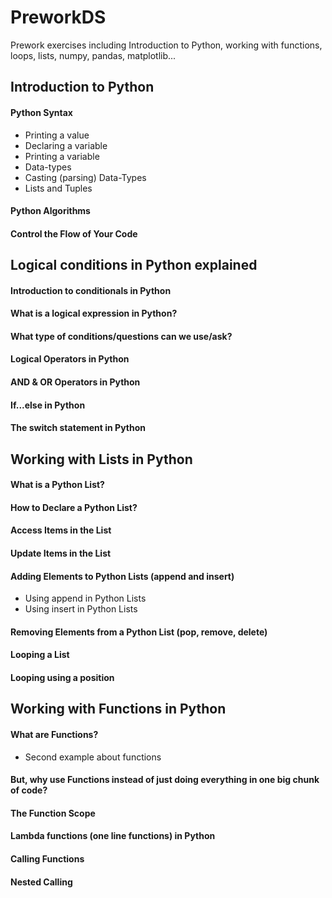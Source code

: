 # PreworkDS
Prework exercises including Introduction to Python, working with functions, loops, lists, numpy, pandas, matplotlib...
## Introduction to Python
#### Python Syntax
- Printing a value
- Declaring a variable
- Printing a variable
- Data-types
- Casting (parsing) Data-Types
- Lists and Tuples
#### Python Algorithms
#### Control the Flow of Your Code

## Logical conditions in Python explained
#### Introduction to conditionals in Python
#### What is a logical expression in Python?
#### What type of conditions/questions can we use/ask?
#### Logical Operators in Python
#### AND & OR Operators in Python
#### If...else in Python
#### The switch statement in Python

## Working with Lists in Python
#### What is a Python List?
#### How to Declare a Python List?
#### Access Items in the List
#### Update Items in the List
#### Adding Elements to Python Lists (append and insert)
  - Using append in Python Lists
  - Using insert in Python Lists
#### Removing Elements from a Python List (pop, remove, delete)
#### Looping a List
#### Looping using a position

## Working with Functions in Python
#### What are Functions?
  - Second example about functions
#### But, why use Functions instead of just doing everything in one big chunk of code?
#### The Function Scope
#### Lambda functions (one line functions) in Python
#### Calling Functions
#### Nested Calling
